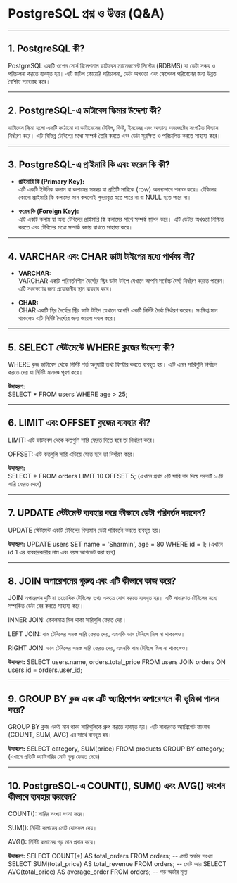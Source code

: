 # PostgreSQL প্রশ্ন ও উত্তর (Q&A)

---

## 1. PostgreSQL কী?
PostgreSQL একটি ওপেন সোর্স রিলেশনাল ডাটাবেস ম্যানেজমেন্ট সিস্টেম (RDBMS) যা ডেটা সঞ্চয় ও পরিচালনা করতে ব্যবহৃত হয়। এটি জটিল কোয়েরি পরিচালনা, ডেটা অখণ্ডতা এবং স্কেলেবল পরিবেশের জন্য উন্নত বৈশিষ্ট্য সরবরাহ করে।

---

## 2. PostgreSQL-এ ডাটাবেস স্কিমার উদ্দেশ্য কী?
ডাটাবেস স্কিমা হলো একটি কাঠামো যা ডাটাবেসের টেবিল, ভিউ, ইনডেক্স এবং অন্যান্য অবজেক্টের সংগঠিত বিন্যাস নির্ধারণ করে। এটি বিভিন্ন টেবিলের মধ্যে সম্পর্ক তৈরি করতে এবং ডেটা সুরক্ষিত ও পরিচালিত করতে সাহায্য করে।

---

## 3. PostgreSQL-এ প্রাইমারি কি এবং ফরেন কি কী?

- **প্রাইমারি কি (Primary Key):**  
  এটি একটি ইউনিক কলাম বা কলামের সমন্বয় যা প্রতিটি সারিকে (row) অনন্যভাবে শনাক্ত করে। টেবিলের কোনো প্রাইমারি কি কলামের মান কখনোই পুনরাবৃত্ত হতে পারে না বা NULL হতে পারে না।  

- **ফরেন কি (Foreign Key):**  
  এটি একটি কলাম যা অন্য টেবিলের প্রাইমারি কি কলামের সাথে সম্পর্ক স্থাপন করে। এটি ডেটার অখণ্ডতা নিশ্চিত করতে এবং টেবিলের মধ্যে সম্পর্ক বজায় রাখতে সাহায্য করে।

---

## 4. VARCHAR এবং CHAR ডাটা টাইপের মধ্যে পার্থক্য কী?
- **VARCHAR:**  
  VARCHAR একটি পরিবর্তনশীল দৈর্ঘ্যের স্ট্রিং ডাটা টাইপ যেখানে আপনি সর্বোচ্চ দৈর্ঘ্য নির্ধারণ করতে পারেন। এটি সংরক্ষণের জন্য প্রয়োজনীয় স্থান ব্যবহার করে।

- **CHAR:**  
  CHAR একটি স্থির দৈর্ঘ্যের স্ট্রিং ডাটা টাইপ যেখানে আপনি একটি নির্দিষ্ট দৈর্ঘ্য নির্ধারণ করেন। সংক্ষিপ্ত মান থাকলেও এটি নির্দিষ্ট দৈর্ঘ্যের জন্য জায়গা দখল করে।

---

## 5. SELECT স্টেটমেন্টে WHERE ক্লজের উদ্দেশ্য কী?

WHERE ক্লজ ডাটাবেস থেকে নির্দিষ্ট শর্ত অনুযায়ী তথ্য ফিল্টার করতে ব্যবহৃত হয়। এটি এমন সারিগুলি নির্বাচন করতে দেয় যা নির্দিষ্ট মানদণ্ড পূরণ করে।

**উদাহরণ:**  
SELECT * FROM users WHERE age > 25;

---

## 6. LIMIT এবং OFFSET ক্লজের ব্যবহার কী?

LIMIT: এটি ডাটাবেস থেকে কতগুলি সারি ফেরত দিতে হবে তা নির্ধারণ করে।

OFFSET: এটি কতগুলি সারি এড়িয়ে যেতে হবে তা নির্ধারণ করে।

**উদাহরণ:**  
SELECT * FROM orders LIMIT 10 OFFSET 5;
(এখানে প্রথম ৫টি সারি বাদ দিয়ে পরবর্তী ১০টি সারি ফেরত দেবে)

---

## 7. UPDATE স্টেটমেন্ট ব্যবহার করে কীভাবে ডেটা পরিবর্তন করবেন?
UPDATE স্টেটমেন্ট একটি টেবিলের বিদ্যমান ডেটা পরিবর্তন করতে ব্যবহৃত হয়।

**উদাহরণ:** 
UPDATE users
SET name = 'Sharmin', age = 80
WHERE id = 1;
(এখানে id 1 এর ব্যবহারকারীর নাম এবং বয়স আপডেট করা হবে)


---

## 8. JOIN অপারেশনের গুরুত্ব এবং এটি কীভাবে কাজ করে?
JOIN অপারেশন দুটি বা ততোধিক টেবিলের তথ্য একত্রে যোগ করতে ব্যবহৃত হয়। এটি সাধারণত টেবিলের মধ্যে সম্পর্কিত ডেটা বের করতে সাহায্য করে।

INNER JOIN: কেবলমাত্র মিল থাকা সারিগুলি ফেরত দেয়।

LEFT JOIN: বাম টেবিলের সমস্ত সারি ফেরত দেয়, এমনকি ডান টেবিলে মিল না থাকলেও।

RIGHT JOIN: ডান টেবিলের সমস্ত সারি ফেরত দেয়, এমনকি বাম টেবিলে মিল না থাকলেও।

**উদাহরণ:** 
SELECT users.name, orders.total_price
FROM users
JOIN orders ON users.id = orders.user_id;

---

## 9. GROUP BY ক্লজ এবং এটি অ্যাগ্রিগেশন অপারেশনে কী ভূমিকা পালন করে?
GROUP BY ক্লজ একই মান থাকা সারিগুলিকে গ্রুপ করতে ব্যবহৃত হয়। এটি সাধারণত অ্যাগ্রিগেট ফাংশন (COUNT, SUM, AVG) এর সাথে ব্যবহৃত হয়।

**উদাহরণ:** 
SELECT category, SUM(price)
FROM products
GROUP BY category;
(এখানে প্রতিটি ক্যাটাগরির মোট মূল্য ফেরত দেবে)

---

## 10. PostgreSQL-এ COUNT(), SUM() এবং AVG() ফাংশন কীভাবে ব্যবহার করবেন?
COUNT(): সারির সংখ্যা গণনা করে।

SUM(): নির্দিষ্ট কলামের মোট যোগফল দেয়।

AVG(): নির্দিষ্ট কলামের গড় মান প্রদান করে।

**উদাহরণ:** 
SELECT COUNT(*) AS total_orders FROM orders;  -- মোট অর্ডার সংখ্যা
SELECT SUM(total_price) AS total_revenue FROM orders;  -- মোট আয় 
SELECT AVG(total_price) AS average_order FROM orders;   -- গড় অর্ডার মূল্য